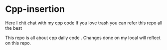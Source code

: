 # Cpp-insertion

Here I chit chat with my cpp code If you love trash you can refer this repo all the best 

This repo is all about cpp daily code .
Changes done on my local will reflect on this repo.






